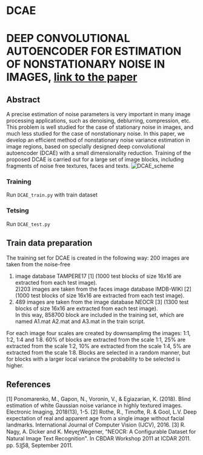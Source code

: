 # DCAE


# DEEP CONVOLUTIONAL AUTOENCODER FOR ESTIMATION OF NONSTATIONARY NOISE IN IMAGES, [link to the paper](https://ieeexplore.ieee.org/abstract/document/8946273?casa_token=AqijcHGSb7QAAAAA:6PdlPq_RGyVlB1Y3ff2oYpSeozwmTyyxw8i1W6MDJ2TqhIgnrPJs6d-H8NAzE4eIaO5iKjvA-H5jtBQ) 
 ##  Abstract
A precise estimation of noise parameters is very important in many image processing applications, such as denoising, deblurring, compression, etc. This problem is well studied for the case of stationary noise in images, and much less studied for the case of nonstationary noise. In this paper, we develop an efficient method of nonstationary noise variance estimation in image regions, based on specially designed deep convolutional autoencoder (DCAE) with a small dimensionality reduction. Training of the proposed DCAE is carried out for a large set of image blocks, including fragments of noise free textures, faces and texts. 
![DCAE_scheme](https://user-images.githubusercontent.com/31028574/188620954-8f9c3e1a-aa9b-4ed9-b0b4-be933228282c.PNG)

### Training ###
Run ``` DCAE_train.py ``` with train dataset
### Tetsing ###
Run ``` DCAE_test.py ```

## Train data preparation ##
The training set for DCAE is created in the
following way: 
200 images are taken from the noise-free 
1) image database TAMPERE17 [1] (1000 test blocks of size 16x16 are extracted from each test image). <br />
2)203 images are taken from the faces image database IMDB-WIKI [2] (1000 test blocks of size 16x16 are extracted from each test image). <br />
3) 489 images are taken from the image database NEOCR [3] (1300 test blocks of size 16x16 are extracted from each test image). <br />
 In this way, 858700 block are included in the training set, which are named A1.mat A2.mat and A3.mat in the train script.

For each image four scales are created by downsamplimg the images: 1:1, 1:2, 1:4 and 1:8. 60% of blocks are extracted from the scale 1:1, 25% are extracted from the scale 1:2, 10% are extracted from the scale 1:4, 5% are extracted from the scale 1:8. Blocks are selected in a random manner, but for blocks with a larger local variance the probability to be selected is higher.

##  References ##
[1] Ponomarenko, M., Gapon, N., Voronin, V., & Egiazarian, K. (2018). Blind estimation of white Gaussian noise variance in highly textured images. Electronic Imaging, 2018(13), 1-5.
[2] Rothe, R., Timofte, R. & Gool, L.V. Deep expectation of real and apparent age from a single image without facial landmarks. International Journal of Computer Vision (IJCV), 2016. 
[3] R. Nagy, A. Dicker and K. Meyer̺Wegener, "NEOCR: A Configurable Dataset for Natural Image Text Recognition". In CBDAR Workshop 2011 at ICDAR 2011. pp. 53̺58, September 2011.
